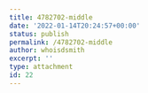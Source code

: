 ```yaml
---
title: 4782702-middle
date: '2022-01-14T20:24:57+00:00'
status: publish
permalink: /4782702-middle
author: whoisdsmith
excerpt: ''
type: attachment
id: 22
---
```

<!DOCTYPE html PUBLIC "-//W3C//DTD HTML 4.0 Transitional//EN" "http://www.w3.org/TR/REC-html40/loose.dtd">
<?xml encoding="UTF-8">
